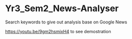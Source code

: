 # Yr3_Sem2_News-Analyser
Search keywords to give out analysis base on Google News

https://youtu.be/9gm2hsmixH4 to see demostration
